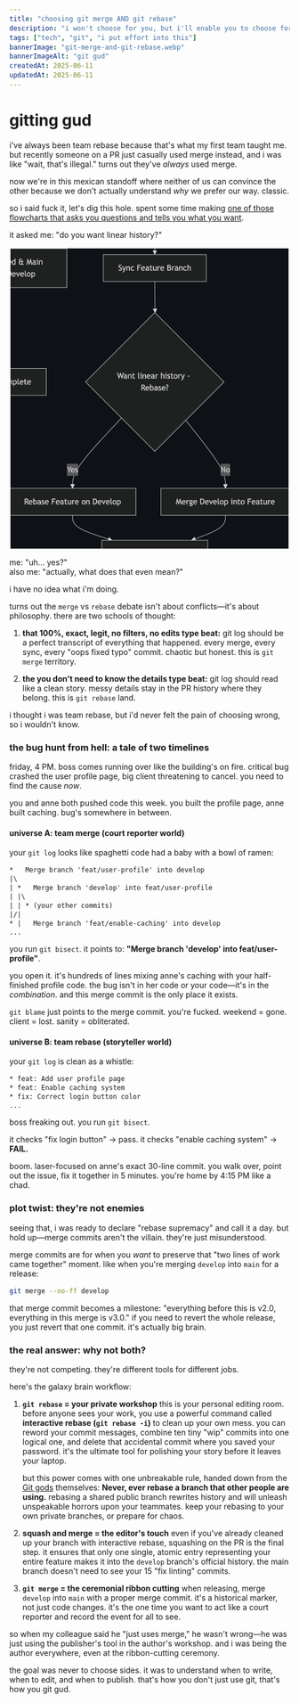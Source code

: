 ```yaml
---
title: "choosing git merge AND git rebase"
description: "i won't choose for you, but i'll enable you to choose for yourself. and that's the point."
tags: ["tech", "git", "i put effort into this"]
bannerImage: "git-merge-and-git-rebase.webp"
bannerImageAlt: "git gud"
createdAt: 2025-06-11
updatedAt: 2025-06-11
---
```


# gitting gud

i've always been team rebase because that's what my first team taught me. but recently someone on a PR just casually used merge instead, and i was like "wait, that's illegal." turns out they've *always* used merge.

now we're in this mexican standoff where neither of us can convince the other because we don't actually understand *why* we prefer our way. classic.

so i said fuck it, let's dig this hole. spent some time making [one of those flowcharts that asks you questions and tells you what you want](https://gist.github.com/jassuwu/b10a633fb60d4b5015cb0b33c2ca0e9e).

it asked me: "do you want linear history?"

<img src="/src/assets/blog/git-merge-and-git-rebase/want-linear-history.png" width="500" alt="want linear history" style="margin: 1rem auto; display: block;" />

me: "uh... yes?"
<br />also me: "actually, what does that even mean?"

i have no idea what i'm doing.

turns out the `merge` vs `rebase` debate isn't about conflicts—it's about philosophy. there are two schools of thought:

1.  **that 100%, exact, legit, no filters, no edits type beat:** git log should be a perfect transcript of everything that happened. every merge, every sync, every "oops fixed typo" commit. chaotic but honest. this is `git merge` territory.

2.  **the you don't need to know the details type beat:** git log should read like a clean story. messy details stay in the PR history where they belong. this is `git rebase` land.

i thought i was team rebase, but i'd never felt the pain of choosing wrong, so i wouldn't know.

### the bug hunt from hell: a tale of two timelines

friday, 4 PM. boss comes running over like the building's on fire. critical bug crashed the user profile page, big client threatening to cancel. you need to find the cause *now*.

you and anne both pushed code this week. you built the profile page, anne built caching. bug's somewhere in between.

#### universe A: team merge (court reporter world)

your `git log` looks like spaghetti code had a baby with a bowl of ramen:

```
*   Merge branch 'feat/user-profile' into develop
|\
| *   Merge branch 'develop' into feat/user-profile
| |\
| | * (your other commits)
|/|
* |   Merge branch 'feat/enable-caching' into develop
...
```

you run `git bisect`. it points to: **"Merge branch 'develop' into feat/user-profile"**.

you open it. it's hundreds of lines mixing anne's caching with your half-finished profile code. the bug isn't in her code or your code—it's in the *combination*. and this merge commit is the only place it exists.

`git blame` just points to the merge commit. you're fucked. weekend = gone. client = lost. sanity = obliterated.

#### universe B: team rebase (storyteller world)

your `git log` is clean as a whistle:

```
* feat: Add user profile page
* feat: Enable caching system
* fix: Correct login button color
...
```

boss freaking out. you run `git bisect`.

it checks "fix login button" → pass.
it checks "enable caching system" → **FAIL.**

boom. laser-focused on anne's exact 30-line commit. you walk over, point out the issue, fix it together in 5 minutes. you're home by 4:15 PM like a chad.

### plot twist: they're not enemies

seeing that, i was ready to declare "rebase supremacy" and call it a day. but hold up—merge commits aren't the villain. they're just misunderstood.

merge commits are for when you *want* to preserve that "two lines of work came together" moment. like when you're merging `develop` into `main` for a release:

```bash
git merge --no-ff develop
```

that merge commit becomes a milestone: "everything before this is v2.0, everything in this merge is v3.0." if you need to revert the whole release, you just revert that one commit. it's actually big brain.

### the real answer: why not both?

they're not competing. they're different tools for different jobs.

here's the galaxy brain workflow:

1.  **`git rebase` = your private workshop**
    this is your personal editing room. before anyone sees your work, you use a powerful command called **interactive rebase (`git rebase -i`)** to clean up your own mess. you can reword your commit messages, combine ten tiny "wip" commits into one logical one, and delete that accidental commit where you saved your password. it's the ultimate tool for polishing your story before it leaves your laptop.

    but this power comes with one unbreakable rule, handed down from the [Git gods](https://www.atlassian.com/git/tutorials/merging-vs-rebasing) themselves: **Never, ever rebase a branch that other people are using.** rebasing a shared public branch rewrites history and will unleash unspeakable horrors upon your teammates. keep your rebasing to your own private branches, or prepare for chaos.

2.  **squash and merge = the editor's touch**
    even if you've already cleaned up your branch with interactive rebase, squashing on the PR is the final step. it ensures that only one single, atomic entry representing your entire feature makes it into the `develop` branch's official history. the main branch doesn't need to see your 15 "fix linting" commits.

3.  **`git merge` = the ceremonial ribbon cutting**
    when releasing, merge `develop` into `main` with a proper merge commit. it's a historical marker, not just code changes. it's the one time you want to act like a court reporter and record the event for all to see.

so when my colleague said he "just uses merge," he wasn't wrong—he was just using the publisher's tool in the author's workshop. and i was being the author everywhere, even at the ribbon-cutting ceremony.

the goal was never to choose sides. it was to understand when to write, when to edit, and when to publish. that's how you don't just use git, that's how you git gud.